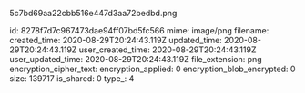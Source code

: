 5c7bd69aa22cbb516e447d3aa72bedbd.png

id: 8278f7d7c967473dae94ff07bd5fc566
mime: image/png
filename: 
created_time: 2020-08-29T20:24:43.119Z
updated_time: 2020-08-29T20:24:43.119Z
user_created_time: 2020-08-29T20:24:43.119Z
user_updated_time: 2020-08-29T20:24:43.119Z
file_extension: png
encryption_cipher_text: 
encryption_applied: 0
encryption_blob_encrypted: 0
size: 139717
is_shared: 0
type_: 4
